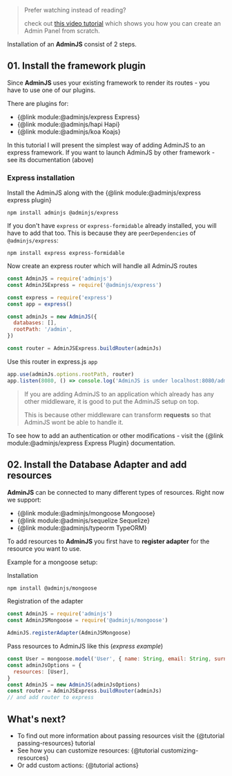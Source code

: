 > Prefer watching instead of reading?
> 
> check out [this video tutorial](https://www.youtube.com/watch?v=n0IuXnL_cWs) which shows you how you can create an Admin Panel from scratch.

Installation of an __AdminJS__ consist of 2 steps.

## 01. Install the framework plugin

Since __AdminJS__ uses your existing framework to render its routes - you have to use one of our plugins.

There are plugins for:

* {@link module:@adminjs/express Express}
* {@link module:@adminjs/hapi Hapi}
* {@link module:@adminjs/koa Koajs}

In this tutorial I will present the simplest way of adding AdminJS to an express framework. If you
want to launch AdminJS by other framework - see its documentation (above)

### Express installation

Install the AdminJS along with the {@link module:@adminjs/express express plugin}

```
npm install adminjs @adminjs/express
```

If you don't have `express` or `express-formidable` already installed, you will have to add that too. This is because they are `peerDependencies` of `@adminjs/express`:

```
npm install express express-formidable
```

Now create an express router which will handle all AdminJS routes

```javascript
const AdminJS = require('adminjs')
const AdminJSExpress = require('@adminjs/express')

const express = require('express')
const app = express()

const adminJs = new AdminJS({
  databases: [],
  rootPath: '/admin',
})

const router = AdminJSExpress.buildRouter(adminJs)
```

Use this router in express.js `app`

```javascript
app.use(adminJs.options.rootPath, router)
app.listen(8080, () => console.log('AdminJS is under localhost:8080/admin'))
```

> If you are adding AdminJS to an application which already has any other middleware, it is good to put the AdminJS setup on top.
> 
> This is because other middleware can transform **requests** so that AdminJS wont be able to handle it.

To see how to add an authentication or other modifications - visit the {@link module:@adminjs/express Express Plugin} documentation.

## 02. Install the Database Adapter and add resources

__AdminJS__ can be connected to many different types of resources. Right now we support:

* {@link module:@adminjs/mongoose Mongoose}
* {@link module:@adminjs/sequelize Sequelize}
* {@link module:@adminjs/typeorm TypeORM}

To add resources to __AdminJS__ you first have to **register adapter** for the resource you want to use.

Example for a mongoose setup:

Installation

```bash
npm install @adminjs/mongoose
```

Registration of the adapter

```javascript
const AdminJS = require('adminjs')
const AdminJSMongoose = require('@adminjs/mongoose')

AdminJS.registerAdapter(AdminJSMongoose)
```

Pass resources to AdminJS like this (_express example_)

```javascript
const User = mongoose.model('User', { name: String, email: String, surname: String })
const adminJsOptions = {
  resources: [User],
}
const AdminJS = new AdminJS(adminJsOptions)
const router = AdminJSExpress.buildRouter(adminJs)
// and add router to express
```

## What's next?

- To find out more information about passing resources visit the {@tutorial passing-resources} tutorial
- See how you can customize resources: {@tutorial customizing-resources}
- Or add custom actions: {@tutorial actions}